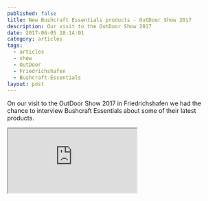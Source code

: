 ```yaml
---
published: false
title: New Bushcraft Essentials products - OutDoor Show 2017
description: Our visit to the OutDoor Show 2017
date: 2017-06-05 18:14:01
category: articles
tags:
  - articles
  - show
  - OutDoor
  - Friedrichshafen
  - Bushcraft-Essentials
layout: post
---
```

On our visit to the OutDoor Show 2017 in Friedrichshafen we had the chance to interview Bushcraft Essentials about some of their latest products.

<div class="embed-responsive embed-responsive-16by9">
    <iframe class="embed-responsive-item" src="https://www.youtube.com/embed/SRuUvxdM5XA"></iframe>
</div>
